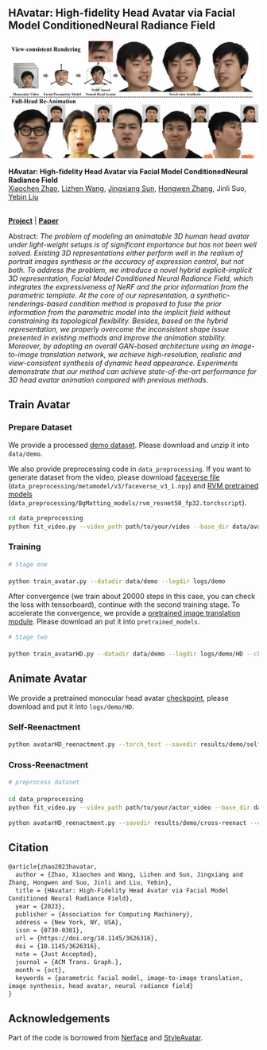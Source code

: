 
## HAvatar: High-fidelity Head Avatar via Facial Model ConditionedNeural Radiance Field

![Teaser image](./docs/teaser.png)

**HAvatar: High-fidelity Head Avatar via Facial Model ConditionedNeural Radiance Field**<br>
[Xiaochen Zhao](https://xiaochen-zhao.netlify.app/), [Lizhen Wang](https://lizhenwangt.github.io/), [Jingxiang Sun](https://mrtornado24.github.io/), [Hongwen Zhang](https://hongwenzhang.github.io/), Jinli Suo, [Yebin Liu](http://www.liuyebin.com/)<br><br>


[**Project**](https://www.liuyebin.com/havatar/) | [**Paper**](https://arxiv.org/abs/2309.17128)

Abstract: *The problem of modeling an animatable 3D human head avatar under light-weight setups is of significant importance but has not been well solved. Existing 3D representations either perform well in the realism of portrait images synthesis or the accuracy of expression control, but not both. To address the problem, we introduce a novel hybrid explicit-implicit 3D representation, Facial Model Conditioned Neural Radiance Field, which integrates the expressiveness of NeRF and the prior information from the parametric template. At the core of our representation, a synthetic-renderings-based condition method is proposed to fuse the prior information from the parametric model into the implicit field without constraining its topological flexibility. Besides, based on the hybrid representation, we properly overcome the inconsistent shape issue presented in existing methods and improve the animation stability. Moreover, by adopting an overall GAN-based architecture using an image-to-image translation network, we achieve high-resolution, realistic and view-consistent synthesis of dynamic head appearance. Experiments demonstrate that our method can achieve state-of-the-art performance for 3D head avatar animation compared with previous methods.*


## Train Avatar

### Prepare Dataset

We provide a processed [demo dataset](https://drive.google.com/file/d/1hDM5jhS30QWu7qNHFQhlxxNPiL9oguaI/view?usp=sharing). Please download and unzip it into `data/demo`.

We also provide preprocessing code in `data_preprocessing`. If you want to generate dataset from the video, please download [faceverse file](https://drive.google.com/file/d/1lv2lGiTZet1pMIX4gUVy_wD4VYDOq1Tz/view?usp=drive_link) (`data_preprocessing/metamodel/v3/faceverse_v3_1.npy`) and [RVM pretrained models](https://github.com/PeterL1n/RobustVideoMatting/releases/download/v1.0.0/rvm_resnet50_fp32.torchscript) (`data_preprocessing/BgMatting_models/rvm_resnet50_fp32.torchscript`).

```.bash
cd data_preprocessing
python fit_video.py --video_path path/to/your/video --base_dir data/avatar
```


### Training

```.bash
# Stage one

python train_avatar.py --datadir data/demo --logdir logs/demo
```

After convergence (we train about 20000 steps in this case, you can check the loss with tensorboard), continue with the second training stage. To accelerate the convergence, we provide a [pretrained image translation module](https://drive.google.com/file/d/1Ltfs8LzWLLjcYy4pDXNbMBMrrc3kh8gN/view?usp=sharing). Please download an put it into `pretrained_models`.

```.bash
# Stage two

python train_avatarHD.py --datadir data/demo --logdir logs/demo/HD --ckpt logs/demo/checkpoint200000.ckpt
```

## Animate Avatar

We provide a pretrained monocular head avatar [checkpoint](https://drive.google.com/file/d/16pmbUPGWK7C3HpfTizWXf1K0M3JJ2a_x/view?usp=sharing), please download and put it into `logs/demo/HD`.

### Self-Reenactment
```.bash
python avatarHD_reenactment.py --torch_test --savedir results/demo/self-recon --ckpt logs/demo/HD/latest.pt --split data/demo/sv_v31_all.json
```

### Cross-Reenactment

```.bash
# preprocess dataset

cd data_preprocessing
python fit_video.py --video_path path/to/your/actor_video --base_dir data/actor --avatar_tracking_dir data/demo
```

```.bash
python avatarHD_reenactment.py --savedir results/demo/cross-reenact --ckpt logs/demo/HD/latest.pt --split data/actor/drive_demo.json
```

## Citation

```
@article{zhao2023havatar,
  author = {Zhao, Xiaochen and Wang, Lizhen and Sun, Jingxiang and Zhang, Hongwen and Suo, Jinli and Liu, Yebin},
  title = {HAvatar: High-Fidelity Head Avatar via Facial Model Conditioned Neural Radiance Field},
  year = {2023},
  publisher = {Association for Computing Machinery},
  address = {New York, NY, USA},
  issn = {0730-0301},
  url = {https://doi.org/10.1145/3626316},
  doi = {10.1145/3626316},
  note = {Just Accepted},
  journal = {ACM Trans. Graph.},
  month = {oct},
  keywords = {parametric facial model, image-to-image translation, image synthesis, head avatar, neural radiance field}
}

```

## Acknowledgements

Part of the code is borrowed from [Nerface](https://github.com/gafniguy/4D-Facial-Avatars) and [StyleAvatar](https://github.com/LizhenWangT/StyleAvatar).

